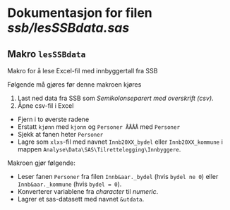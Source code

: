 
# Dokumentasjon for filen *ssb/lesSSBdata.sas*


## Makro `lesSSBdata`

Makro for å lese Excel-fil med innbyggertall fra SSB

Følgende må gjøres før denne makroen kjøres
1. Last ned data fra SSB som *Semikolonseparert med overskrift (csv)*.
2. Åpne csv-fil i Excel
  - Fjern i to øverste radene
  - Erstatt `kjønn` med `kjonn` og `Personer ÅÅÅÅ` med `Personer`
  - Sjekk at fanen heter `Personer`
  - Lagre som `xlxs`-fil med navnet `Innb20XX_bydel` eller `Innb20XX_kommune` i mappen `Analyse\Data\SAS\Tilrettelegging\Innbyggere`.

Makroen gjør følgende:
- Leser fanen `Personer` fra filen `Innb&aar._bydel` (hvis `bydel ne 0`) eller `Innb&aar._kommune` (hvis `bydel = 0`).
- Konverterer variablene fra *character* til *numeric*. 
- Lagrer et sas-datasett med navnet `&utdata`.
